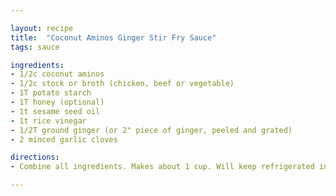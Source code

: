 ```yaml
---

layout: recipe
title:  "Coconut Aminos Ginger Stir Fry Sauce"
tags: sauce

ingredients:
- 1/2c coconut aminos
- 1/2c stock or broth (chicken, beef or vegetable)
- 1T potato starch
- 1T honey (optional)
- 1t sesame seed oil
- 1t rice vinegar
- 1/2T ground ginger (or 2" piece of ginger, peeled and grated)
- 2 minced garlic cloves

directions:
- Combine all ingredients. Makes about 1 cup. Will keep refrigerated in an airtight container for 1 week. 

---
```

